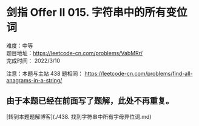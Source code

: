 # 剑指 Offer II 015. 字符串中的所有变位词
难度：中等   
题目地址：https://leetcode-cn.com/problems/VabMRr/   
完成时间：  2022/3/10   

注意：本题与主站 438 题相同： https://leetcode-cn.com/problems/find-all-anagrams-in-a-string/


## 由于本题已经在前面写了题解，此处不再重复。

[转到本题题解博客](./438. 找到字符串中所有字母异位词.md)